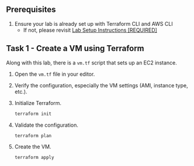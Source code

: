 ## Prerequisites
1. Ensure your lab is already set up with Terraform CLI and AWS CLI
    - If not, please revisit [Lab Setup Instructions [REQUIRED]](../../../README.md)


## Task 1 - Create a VM using Terraform

Along with this lab, there is a `vm.tf` script that sets up an EC2 instance. 

1. Open the `vm.tf` file in your editor.
2. Verify the configuration, especially the VM settings (AMI, instance type, etc.).
3. Initialize Terraform.
    ```bash
    terraform init
    ```
4. Validate the configuration.
    ```bash
    terraform plan
    ```

5. Create the VM.

    ```bash
    terraform apply
    ```